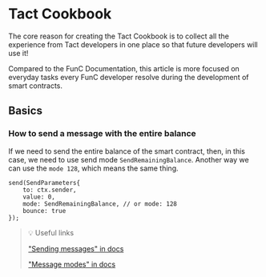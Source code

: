 # Tact Cookbook

The core reason for creating the Tact Cookbook is to collect all the experience from Tact developers in one place so that future developers will use it!

Compared to the FunC Documentation, this article is more focused on everyday tasks every FunC developer resolve during the development of smart contracts.

## Basics
### How to send a message with the entire balance
If we need to send the entire balance of the smart contract, then, in this case, we need to use send mode `SendRemainingBalance`. Another way we can use the `mode 128`, which means the same thing.

```
send(SendParameters{
    to: ctx.sender, 
    value: 0, 
    mode: SendRemainingBalance, // or mode: 128
    bounce: true
});
```

> 💡 Useful links
> 
> ["Sending messages" in docs](https://docs.tact-lang.org/language/guides/send#send-message)
>
> ["Message modes" in docs](https://docs.tact-lang.org/language/ref/message-modes)